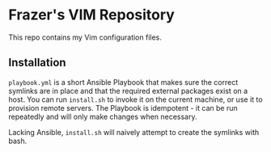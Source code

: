 # Frazer's VIM Repository

This repo contains my Vim configuration files. 


## Installation

`playbook.yml` is a short Ansible Playbook that makes sure the correct symlinks are in place and that the required external packages exist on a host. You can run `install.sh` to invoke it on the current machine, or use it to provision remote servers. The Playbook is idempotent - it can be run repeatedly and will only make changes when necessary.

Lacking Ansible, `install.sh` will naively attempt to create the symlinks with bash.
